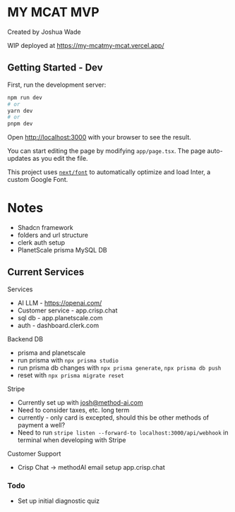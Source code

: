 
# MY MCAT MVP

Created by Joshua Wade

WIP deployed at
https://my-mcatmy-mcat.vercel.app/

## Getting Started - Dev

First, run the development server:

```bash
npm run dev
# or
yarn dev
# or
pnpm dev
```

Open [http://localhost:3000](http://localhost:3000) with your browser to see the result.

You can start editing the page by modifying `app/page.tsx`. The page auto-updates as you edit the file.

This project uses [`next/font`](https://nextjs.org/docs/basic-features/font-optimization) to automatically optimize and load Inter, a custom Google Font.



# Notes

- Shadcn framework 
- folders and url structure
- clerk auth setup
- PlanetScale prisma MySQL DB

## Current Services
Services
- AI LLM - https://openai.com/
- Customer service - app.crisp.chat
- sql db - app.planetscale.com
- auth - dashboard.clerk.com

Backend DB
- prisma and planetscale
- run prisma with `npx prisma studio`
- run prisma db changes with `npx prisma generate`, `npx prisma db push `
- reset with `npx prisma migrate reset`

Stripe
- Currently set up with josh@method-ai.com
- Need to consider taxes, etc. long term
- currently - only card is excepted, should this be other methods of payment a well?
- Need to run `stripe listen --forward-to localhost:3000/api/webhook` in terminal when developing with Stripe

Customer Support
- Crisp Chat -> methodAI email setup app.crisp.chat



### Todo
- Set up initial diagnostic quiz

